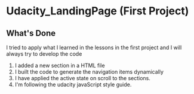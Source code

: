 # Udacity_LandingPage (First Project)

## What's Done

I tried to apply what I learned in the lessons in the first project and I will always try to develop the code

1. I added a new section in a HTML file
2. I built the code to generate the navigation items dynamically
3. I have applied the active state on scroll to the sections.
4. I'm following the udacity javaScript style guide.